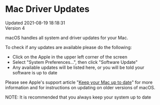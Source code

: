 # Mac Driver Updates
Updated 2021-08-19 18:18:31  
Version 4  

macOS handles all system and driver updates for your Mac.  
  
To check if any updates are available please do the following:  
  

* Click on the Apple in the upper left corner of the screen
* Select "System Preferences...", then click "Software Update"
* Any available updates will be listed here, or you will be told your software is up to date

  
Please see Apple's support article "[Keep your Mac up to date](https://support.apple.com/guide/mac-help/get-macos-updates-mchlpx1065/11.0/mac/11.0)" for more information and for instructions on updating on older versions of macOS.  
  
NOTE: It is recommended that you always keep your system up to date